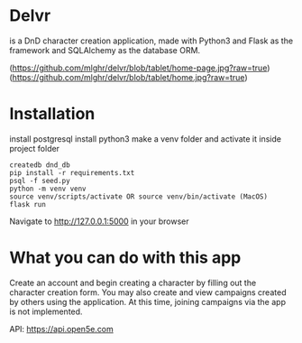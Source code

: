 # Delvr 
is a DnD character creation application, made with Python3 and Flask as the framework and SQLAlchemy as the database ORM. 

(https://github.com/mlghr/delvr/blob/tablet/home-page.jpg?raw=true)
(https://github.com/mlghr/delvr/blob/tablet/home.jpg?raw=true)

# Installation
install postgresql
install python3
make a venv folder and activate it inside project folder

```
createdb dnd_db
pip install -r requirements.txt
psql -f seed.py
python -m venv venv
source venv/scripts/activate OR source venv/bin/activate (MacOS)
flask run
```
Navigate to http://127.0.0.1:5000 in your browser

# What you can do with this app

Create an account and begin creating a character by filling out the character creation form. 
You may also create and view campaigns created by others using the application. 
At this time, joining campaigns via the app is not implemented.

API: https://api.open5e.com